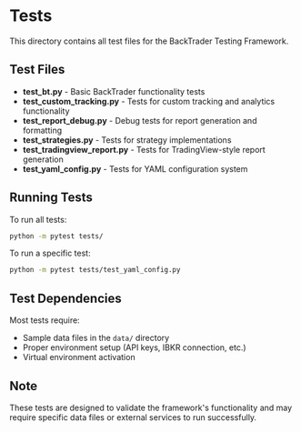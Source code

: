 # Tests

This directory contains all test files for the BackTrader Testing Framework.

## Test Files

- **test_bt.py** - Basic BackTrader functionality tests
- **test_custom_tracking.py** - Tests for custom tracking and analytics functionality
- **test_report_debug.py** - Debug tests for report generation and formatting
- **test_strategies.py** - Tests for strategy implementations
- **test_tradingview_report.py** - Tests for TradingView-style report generation
- **test_yaml_config.py** - Tests for YAML configuration system

## Running Tests

To run all tests:
```bash
python -m pytest tests/
```

To run a specific test:
```bash
python -m pytest tests/test_yaml_config.py
```

## Test Dependencies

Most tests require:
- Sample data files in the `data/` directory
- Proper environment setup (API keys, IBKR connection, etc.)
- Virtual environment activation

## Note

These tests are designed to validate the framework's functionality and may require specific data files or external services to run successfully.
